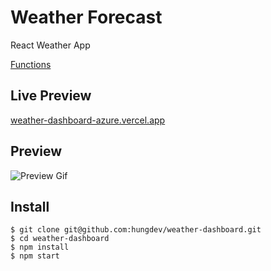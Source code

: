 # Weather Forecast

React Weather App

[Functions](https://github.com/hungdev/weather-dashboard/blob/master/FunctionRequirement.md)

## Live Preview

[weather-dashboard-azure.vercel.app](https://weather-dashboard-azure.vercel.app/)

## Preview

![Preview Gif](https://github.com/hungdev/weather-dashboard/blob/master/Recording%202023-06-01%20at%2017.19.47.gif)

## Install
```
$ git clone git@github.com:hungdev/weather-dashboard.git
$ cd weather-dashboard
$ npm install
$ npm start
```
